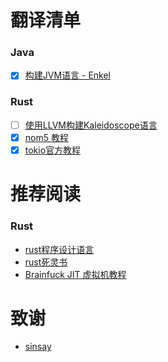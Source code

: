 # 翻译清单

### Java
 - [x] [构建JVM语言 - Enkel](./Java/构建JVM语言-Enkel)

### Rust
 - [ ] [使用LLVM构建Kaleidoscope语言](./Rust/使用LLVM构建Kaleidoscope语言)  
 - [x] [nom5 教程](./Rust/nom/nom-tutorial/)  
 - [x] [tokio官方教程](https://sinsay.github.io/tokio/tutorial-hello.html)

# 推荐阅读

### Rust
- [rust程序设计语言](https://github.com/KaiserY/trpl-zh-cn) 
- [rust死灵书](https://learnku.com/docs/nomicon/2018)  
- [Brainfuck JIT 虚拟机教程](https://nugine.github.io/bfjit/introduction.html) 

# 致谢

- [sinsay](https://github.com/sinsay)